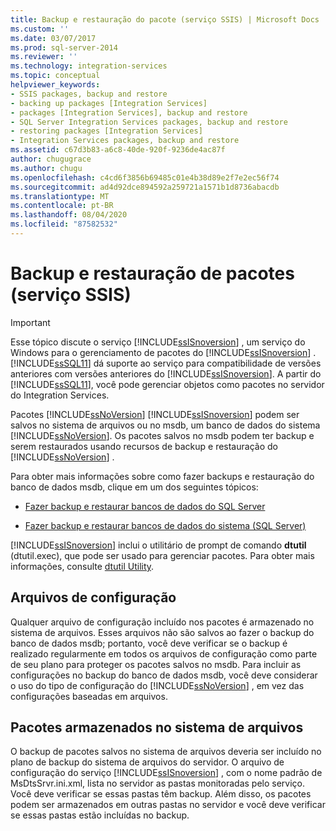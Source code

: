 ```yaml
---
title: Backup e restauração do pacote (serviço SSIS) | Microsoft Docs
ms.custom: ''
ms.date: 03/07/2017
ms.prod: sql-server-2014
ms.reviewer: ''
ms.technology: integration-services
ms.topic: conceptual
helpviewer_keywords:
- SSIS packages, backup and restore
- backing up packages [Integration Services]
- packages [Integration Services], backup and restore
- SQL Server Integration Services packages, backup and restore
- restoring packages [Integration Services]
- Integration Services packages, backup and restore
ms.assetid: c67d3b83-a6c8-40de-920f-9236de4ac87f
author: chugugrace
ms.author: chugu
ms.openlocfilehash: c4cd6f3856b69485c01e4b38d89e2f7e2ec56f74
ms.sourcegitcommit: ad4d92dce894592a259721a1571b1d8736abacdb
ms.translationtype: MT
ms.contentlocale: pt-BR
ms.lasthandoff: 08/04/2020
ms.locfileid: "87582532"
---
```

# <a name="package-backup-and-restore-ssis-service"></a>Backup e restauração de pacotes (serviço SSIS)
    
> [!IMPORTANT]  
>  Esse tópico discute o serviço [!INCLUDE[ssISnoversion](../includes/ssisnoversion-md.md)] , um serviço do Windows para o gerenciamento de pacotes do [!INCLUDE[ssISnoversion](../includes/ssisnoversion-md.md)] . [!INCLUDE[ssSQL11](../includes/sssql11-md.md)] dá suporte ao serviço para compatibilidade de versões anteriores com versões anteriores do [!INCLUDE[ssISnoversion](../includes/ssisnoversion-md.md)]. A partir do [!INCLUDE[ssSQL11](../includes/sssql11-md.md)], você pode gerenciar objetos como pacotes no servidor do Integration Services.  
  
 Pacotes [!INCLUDE[ssNoVersion](../includes/ssnoversion-md.md)] [!INCLUDE[ssISnoversion](../includes/ssisnoversion-md.md)] podem ser salvos no sistema de arquivos ou no msdb, um banco de dados do sistema [!INCLUDE[ssNoVersion](../includes/ssnoversion-md.md)]. Os pacotes salvos no msdb podem ter backup e serem restaurados usando recursos de backup e restauração do [!INCLUDE[ssNoVersion](../includes/ssnoversion-md.md)] .  
  
 Para obter mais informações sobre como fazer backups e restauração do banco de dados msdb, clique em um dos seguintes tópicos:  
  
-   [Fazer backup e restaurar bancos de dados do SQL Server](../relational-databases/backup-restore/back-up-and-restore-of-sql-server-databases.md)  
  
-   [Fazer backup e restaurar bancos de dados do sistema &#40;SQL Server&#41;](../relational-databases/backup-restore/back-up-and-restore-of-system-databases-sql-server.md)  
  
 [!INCLUDE[ssISnoversion](../includes/ssisnoversion-md.md)] inclui o utilitário de prompt de comando **dtutil** (dtutil.exec), que pode ser usado para gerenciar pacotes. Para obter mais informações, consulte [dtutil Utility](dtutil-utility.md).  
  
## <a name="configuration-files"></a>Arquivos de configuração  
 Qualquer arquivo de configuração incluído nos pacotes é armazenado no sistema de arquivos. Esses arquivos não são salvos ao fazer o backup do banco de dados msdb; portanto, você deve verificar se o backup é realizado regularmente em todos os arquivos de configuração como parte de seu plano para proteger os pacotes salvos no msdb. Para incluir as configurações no backup do banco de dados msdb, você deve considerar o uso do tipo de configuração do [!INCLUDE[ssNoVersion](../includes/ssnoversion-md.md)] , em vez das configurações baseadas em arquivos.  
  
## <a name="packages-stored-in-the-file-system"></a>Pacotes armazenados no sistema de arquivos  
 O backup de pacotes salvos no sistema de arquivos deveria ser incluído no plano de backup do sistema de arquivos do servidor. O arquivo de configuração do serviço [!INCLUDE[ssISnoversion](../includes/ssisnoversion-md.md)] , com o nome padrão de MsDtsSrvr.ini.xml, lista no servidor as pastas monitoradas pelo serviço. Você deve verificar se essas pastas têm backup. Além disso, os pacotes podem ser armazenados em outras pastas no servidor e você deve verificar se essas pastas estão incluídas no backup.  
  
  
